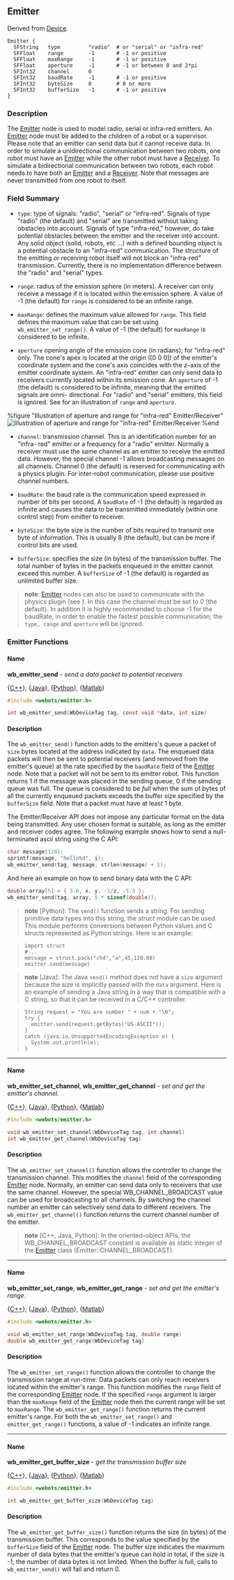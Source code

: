 ## Emitter

Derived from [Device](reference/device.md#device).

```
Emitter {
  SFString   type         "radio"  # or "serial" or "infra-red"
  SFFloat    range        -1       # -1 or positive
  SFFloat    maxRange     -1       # -1 or positive
  SFFloat    aperture     -1       # -1 or between 0 and 2*pi
  SFInt32    channel      0
  SFInt32    baudRate     -1       # -1 or positive
  SFInt32    byteSize     8        # 8 or more
  SFInt32    bufferSize   -1       # -1 or positive
}
```

### Description

The [Emitter](reference/emitter.md#emitter) node is used to model radio, serial
or infra-red emitters. An [Emitter](reference/emitter.md#emitter) node must be
added to the children of a robot or a supervisor. Please note that an emitter
can send data but it cannot receive data. In order to simulate a unidirectional
communication between two robots, one robot must have an
[Emitter](reference/emitter.md#emitter) while the other robot must have a
[Receiver](reference/receiver.md#receiver). To simulate a bidirectional
communication between two robots, each robot needs to have both an
[Emitter](reference/emitter.md#emitter) and a
[Receiver](reference/receiver.md#receiver). Note that messages are never
transmitted from one robot to itself.

### Field Summary

- `type`: type of signals: "radio", "serial" or "infra-red". Signals of type
"radio" (the default) and "serial" are transmitted without taking obstacles into
account. Signals of type "infra-red," however, do take potential obstacles
between the emitter and the receiver into account. Any solid object (solid,
robots, etc ...) with a defined bounding object is a potential obstacle to an
"infra-red" communication. The structure of the emitting or receiving robot
itself will not block an "infra-red" transmission. Currently, there is no
implementation difference between the "radio" and "serial" types.

- `range`: radius of the emission sphere (in meters). A receiver can only receive
a message if it is located within the emission sphere. A value of -1 (the
default) for `range` is considered to be an infinite range.

- `maxRange`: defines the maximum value allowed for `range`. This field defines
the maximum value that can be set using `wb_emitter_set_range()`. A value of -1
(the default) for `maxRange` is considered to be infinite.

- `aperture` opening angle of the emission cone (in radians); for "infra-red"
only. The cone's apex is located at the origin ([0 0 0]) of the emitter's
coordinate system and the cone's axis coincides with the *z*-axis of the emitter
coordinate system. An "infra-red" emitter can only send data to receivers
currently located within its emission cone. An `aperture` of -1 (the default) is
considered to be infinite, meaning that the emitted signals are omni-
directional. For "radio" and "serial" emitters, this field is ignored.  See  for
an illustration of `range` and `aperture`.

%figure "Illustration of aperture and range for "infra-red" Emitter/Receiver"
![Illustration of aperture and range for "infra-red" Emitter/Receiver](pdf/emitter_receiver.pdf.png)
%end

- `channel`: transmission channel. This is an identification number for an "infra-
red" emitter or a frequency for a "radio" emitter. Normally a receiver must use
the same channel as an emitter to receive the emitted data. However, the special
channel -1 allows broadcasting messages on all channels. Channel 0 (the default)
is reserved for communicating with a physics plugin. For inter-robot
communication, please use positive channel numbers.

- `baudRate`: the baud rate is the communication speed expressed in number of bits
per second. A `baudRate` of -1 (the default) is regarded as infinite and causes
the data to be transmitted immediately (within one control step) from emitter to
receiver.

- `byteSize`: the byte size is the number of bits required to transmit one byte of
information. This is usually 8 (the default), but can be more if control bits
are used.

- `bufferSize`: specifies the size (in bytes) of the transmission buffer. The
total number of bytes in the packets enqueued in the emitter cannot exceed this
number. A `bufferSize` of -1 (the default) is regarded as unlimited buffer size.

> **note**: [Emitter](reference/emitter.md#emitter) nodes can also be used to communicate
with the physics plugin (see ). In this case the channel must be set to 0 (the
default). In addition it is highly recommended to choose -1 for the baudRate, in
order to enable the fastest possible communication; the `type, range` and
`aperture` will be ignored.

### Emitter Functions

#### Name

**wb\_emitter\_send** - *send a data packet to potential receivers*

{[C++](reference/cpp-api.md)}, {[Java](reference/java-api.md)}, {[Python](reference/python-api.md)}, {[Matlab](reference/matlab-api.md)}

``` c
#include <webots/emitter.h>

int wb_emitter_send(WbDeviceTag tag, const void *data, int size)
```

#### Description

The `wb_emitter_send()` function adds to the emitters's queue a packet of `size`
bytes located at the address indicated by `data`. The enqueued data packets will
then be sent to potential receivers (and removed from the emitter's queue) at
the rate specified by the `baudRate` field of the
[Emitter](reference/emitter.md#emitter) node. Note that a packet will not be
sent to its emitter robot. This function returns 1 if the message was placed in
the sending queue, 0 if the sending queue was full. The queue is considered to
be *full* when the sum of bytes of all the currently enqueued packets exceeds
the buffer size specified by the `bufferSize` field. Note that a packet must
have at least 1 byte.

The Emitter/Receiver API does not impose any particular format on the data being
transmitted. Any user chosen format is suitable, as long as the emitter and
receiver codes agree. The following example shows how to send a null-terminated
ascii string using the C API:

``` c
char message[128];
sprintf(message, "hello%d", i);
wb_emitter_send(tag, message, strlen(message) + 1);
```

And here an example on how to send binary data with the C API:

``` c
double array[5] = { 3.0, x, y, -1/z, -5.5 };
wb_emitter_send(tag, array, 5 * sizeof(double));
```

> **note** [Python]: The `send()` function sends a string. For sending primitive data types into this
string, the *struct* module can be used. This module performs conversions
between Python values and C structs represented as Python strings. Here is an
example:

>     import struct
>     #...
>     message = struct.pack("chd","a",45,120.08)
>     emitter.send(message)

> **note** [Java]: The Java `send()` method does not have a `size` argument because the size is
implicitly passed with the `data` argument. Here is an example of sending a Java
string in a way that is compatible with a C string, so that it can be received
in a C/C++ controller.

>     String request = "You are number " + num + "\0";
>     try {
>       emitter.send(request.getBytes("US-ASCII"));
>     }
>     catch (java.io.UnsupportedEncodingException e) {
>       System.out.println(e);
>     }

---

#### Name

**wb\_emitter\_set\_channel**, **wb\_emitter\_get\_channel** - *set and get the emitter's channel.*

{[C++](reference/cpp-api.md)}, {[Java](reference/java-api.md)}, {[Python](reference/python-api.md)}, {[Matlab](reference/matlab-api.md)}

``` c
#include <webots/emitter.h>

void wb_emitter_set_channel(WbDeviceTag tag, int channel)
int wb_emitter_get_channel(WbDeviceTag tag)
```

#### Description

The `wb_emitter_set_channel()` function allows the controller to change the
transmission channel. This modifies the `channel` field of the corresponding
[Emitter](reference/emitter.md#emitter) node. Normally, an emitter can send data
only to receivers that use the same channel. However, the special
WB\_CHANNEL\_BROADCAST value can be used for broadcasting to all channels. By
switching the channel number an emitter can selectively send data to different
receivers. The `wb_emitter_get_channel()` function returns the current channel
number of the emitter.

> **note** [C++, Java, Python]: In the oriented-object APIs, the WB\_CHANNEL\_BROADCAST constant is available as
static integer of the [Emitter](reference/emitter.md#emitter) class
(Emitter::CHANNEL\_BROADCAST).

---

#### Name

**wb\_emitter\_set\_range**, **wb\_emitter\_get\_range** - *set and get the emitter's range.*

{[C++](reference/cpp-api.md)}, {[Java](reference/java-api.md)}, {[Python](reference/python-api.md)}, {[Matlab](reference/matlab-api.md)}

``` c
#include <webots/emitter.h>

void wb_emitter_set_range(WbDeviceTag tag, double range)
double wb_emitter_get_range(WbDeviceTag tag)
```

#### Description

The `wb_emitter_set_range()` function allows the controller to change the
transmission range at run-time. Data packets can only reach receivers located
within the emitter's range. This function modifies the `range` field of the
corresponding [Emitter](reference/emitter.md#emitter) node. If the specified
`range` argument is larger than the `maxRange` field of the
[Emitter](reference/emitter.md#emitter) node then the current range will be set
to `maxRange`. The `wb_emitter_get_range()` function returns the current
emitter's range. For both the `wb_emitter_set_range()` and `emitter_get_range()`
functions, a value of -1 indicates an infinite range.

---

#### Name

**wb\_emitter\_get\_buffer\_size** - *get the transmission buffer size*

{[C++](reference/cpp-api.md)}, {[Java](reference/java-api.md)}, {[Python](reference/python-api.md)}, {[Matlab](reference/matlab-api.md)}

``` c
#include <webots/emitter.h>

int wb_emitter_get_buffer_size(WbDeviceTag tag)
```

#### Description

The `wb_emitter_get_buffer_size()` function returns the size (in bytes) of the
transmission buffer. This corresponds to the value specified by the `bufferSize`
field of the [Emitter](reference/emitter.md#emitter) node. The buffer size
indicates the maximum number of data bytes that the emitter's queue can hold in
total, if the size is -1, the number of data bytes is not limited. When the
buffer is full, calls to `wb_emitter_send()` will fail and return 0.


